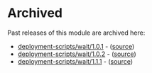 # Archived

Past releases of this module are archived here:

- [deployment-scripts/wait/1.0.1](https://github.com/Azure/bicep-registry-modules/releases/tag/deployment-scripts/wait/1.0.1) - ([source](https://github.com/Azure/bicep-registry-modules/tree/deployment-scripts/wait/1.0.1/modules/deployment-scripts/wait))
- [deployment-scripts/wait/1.0.2](https://github.com/Azure/bicep-registry-modules/releases/tag/deployment-scripts/wait/1.0.2) - ([source](https://github.com/Azure/bicep-registry-modules/tree/deployment-scripts/wait/1.0.2/modules/deployment-scripts/wait))
- [deployment-scripts/wait/1.1.1](https://github.com/Azure/bicep-registry-modules/releases/tag/deployment-scripts/wait/1.1.1) - ([source](https://github.com/Azure/bicep-registry-modules/tree/deployment-scripts/wait/1.1.1/modules/deployment-scripts/wait))
